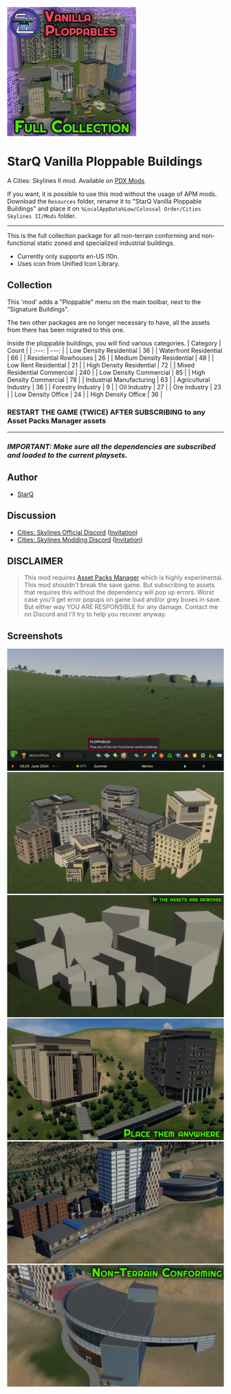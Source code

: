 <img src="https://raw.githubusercontent.com/qstar-inc/cities2-VanillaPloppableBuildings/master/Properties/Thumbnail.png" width="300"/>

# StarQ Vanilla Ploppable Buildings

A Cities: Skylines II mod. Available on [PDX Mods](https://mods.paradoxplaza.com/mods/79020/Windows).

If you want, it is possible to use this mod without the usage of APM mods. Download the `Resources` folder, rename it to "StarQ Vanilla Ploppable Buildings" and place it on `%LocalAppData%Low/Colossal Order/Cities Skylines II/Mods` folder.
___

This is the full collection package for all non-terrain conforming and non-functional static zoned and specialized industrial buildings.
- Currently only supports en-US l10n.
- Uses icon from Unified Icon Library.

## Collection
This 'mod' adds a "Ploppable" menu on the main toolbar, next to the "Signature Buildings".

The two other packages are no longer necessary to have, all the assets from there has been migrated to this one.

Inside the ploppable buildings, you will find various categories.
| Category | Count |
| :---: | ---: |
| Low Density Residential | 36 |
| Waterfront Residential | 66 |
| Residential Rowhouses | 26 |
| Medium Density Residential | 48 |
| Low Rent Residential | 21 |
| High Density Residential | 72 |
| Mixed Residential Commercial | 240 |
| Low Density Commercial | 85 |
| High Density Commercial | 78 |
| Industrial Manufacturing | 63 |
| Agricultural Industry | 36 |
| Forestry Industry | 9 |
| Oil Industry | 27 |
| Ore Industry | 23 |
| Low Density Office | 24 |
| High Density Office | 36 |


### RESTART THE GAME (TWICE) AFTER SUBSCRIBING to any Asset Packs Manager assets
___
### ***IMPORTANT: Make sure all the dependencies are subscribed and loaded to the current playsets.***

## Author
- [StarQ](https://www.github.com/qstar-inc)

## Discussion
* [Cities: Skylines Official Discord](https://discord.com/channels/263634513861541888/1230985844261781514) ([Invitation](https://discord.gg/citiesskylines))
* [Cities: Skylines Modding Discord](https://discord.com/channels/1024242828114673724/1230988534349959189) ([Invitation](https://discord.gg/q3dzd4p5Hx))

## DISCLAIMER
> This mod requires [Asset Packs Manager](https://mods.paradoxplaza.com/mods/78903/Windows) which is highly experimental.
This mod shouldn't break the save game. But subscribing to assets that requires this without the dependency will pop up errors.
Worst case you'll get error popups on game load and/or grey boxes in save.
But either way YOU ARE RESPONSIBLE for any damage.
Contact me on Discord and I'll try to help you recover anyway.

## Screenshots

![App Screenshot](https://raw.githubusercontent.com/qstar-inc/cities2-VanillaPloppableBuildings/master/Properties/Screenshots/Toolbar.jpg)
![App Screenshot](https://raw.githubusercontent.com/qstar-inc/cities2-VanillaPloppableBuildings/master/Properties/Screenshots/Main.jpg)
![App Screenshot](https://raw.githubusercontent.com/qstar-inc/cities2-VanillaPloppableBuildings/master/Properties/Screenshots/Missing.jpg)
![App Screenshot](https://raw.githubusercontent.com/qstar-inc/cities2-VanillaPloppableBuildings/master/Properties/Screenshots/Hotel.jpg)
![App Screenshot](https://raw.githubusercontent.com/qstar-inc/cities2-VanillaPloppableBuildings/master/Properties/Screenshots/Hill.jpg)
![App Screenshot](https://raw.githubusercontent.com/qstar-inc/cities2-VanillaPloppableBuildings/master/Properties/Screenshots/Terrain.jpg)